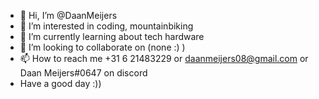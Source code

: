 - 👋 Hi, I’m @DaanMeijers
- 👀 I’m interested in coding, mountainbiking
- 🌱 I’m currently learning about tech hardware
- 💞️ I’m looking to collaborate on (none :) )
- 📫 How to reach me +31 6 21483229 or daanmeijers08@gmail.com or Daan Meijers#0647 on discord
- Have a good day :))
